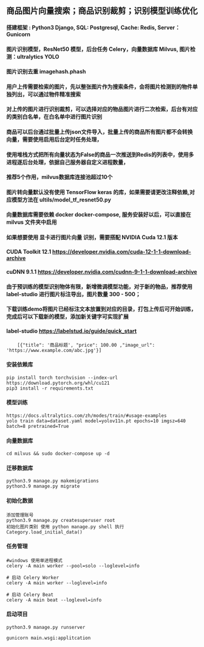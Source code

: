 ## 商品图片向量搜索；商品识别裁剪；识别模型训练优化

#### 搭建框架 : Python3 Django, SQL: Postgresql, Cache: Redis, Server： Gunicorn
#### 图片识别模型，ResNet50 模型，后台任务 Celery，向量数据库 Milvus, 图片检测：ultralytics YOLO
#### 图片识别去重 imagehash.phash
#### 用户上传需要检索的图片，先以整张图片作为搜索条件，会将图片检测到的物件单独列出，可以通过物件精准搜索
#### 对上传的图片进行识别裁剪，可以选择对应的物品图片进行二次检索，后台有对应的类别白名单，在白名单中进行图片识别
#### 商品可以后台通过批量上传json文件导入，批量上传的商品所有图片都不会转换向量，需要使用启用后台定时任务处理，
#### 使用堆栈方式把所有向量状态为False的商品一次推送到Redis的列表中，使用多进程逐后台处理，依据自己服务器自定义进程数量，
#### 推荐5个作用，milvus数据库连接池超过10个
#### 图片转向量默认没有使用 TensorFlow keras 的库，如果需要请更改注释依赖,对应模型方法在 ultils/model_tf_resnet50.py
#### 向量数据库需要依赖 docker docker-compose, 服务安装好以后，可以直接在 milvus 文件夹中启用
#### 如果想要使用 显卡进行图片向量 识别，需要搭配 NVIDIA Cuda 12.1 版本
#### CUDA Toolkit 12.1 https://developer.nvidia.com/cuda-12-1-1-download-archive
#### cuDNN 9.1.1       https://developer.nvidia.com/cudnn-9-1-1-download-archive
#### 由于预训练的模型识别物体有限，新增微调模型功能，对于新的物品，推荐使用 label-studio 进行图片标注导出，图片数量 300 - 500；
#### 下载训练demo将图片已经标注文本放置到对应的目录，打包上传后可开始训练，完成后可以下载新的模型，添加新关键字可实现扩展
#### label-studio https://labelstud.io/guide/quick_start

```
    [{"title": '商品标题', "price": 100.00 ,"image_url": 'https://www.example.com/abc.jpg'}]
```
#### 安装依赖库
    pip install torch torchvision --index-url https://download.pytorch.org/whl/cu121
    pip3 install -r requirements.txt

#### 模型训练
    https://docs.ultralytics.com/zh/modes/train/#usage-examples
    yolo train data=dataset.yaml model=yolov11n.pt epochs=10 imgsz=640 batch=8 pretrained=True

#### 向量数据库
    cd milvus && sudo docker-compose up -d

#### 迁移数据库
    python3.9 manage.py makemigrations
    python3.9 manage.py migrate

#### 初始化数据
    添加管理账号
    python3.9 manage.py createsuperuser root
    初始化图片类别 使用 python manage.py shell 执行
    Category.load_initial_data()

#### 任务管理
    #windows 使用单进程模式
    celery -A main worker --pool=solo --loglevel=info

    # 启动 Celery Worker
    celery -A main worker --loglevel=info

    # 启动 Celery Beat
    celery -A main beat --loglevel=info

#### 启动项目

    python3.9 manage.py runserver
    
    gunicorn main.wsgi:applitcation

